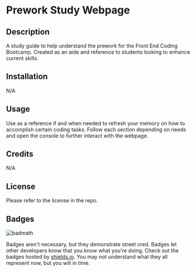 
# Prework Study Webpage

## Description

A study guide to help understand the prework for the Front End Coding Bootcamp. Created as an aide and reference to students looking to enhance current skills. 

## Installation

N/A

## Usage

Use as a reference if and when needed to refresh your memory on how to accomplish certain coding tasks. Follow each section depending on needs and open the console to further interact with the webpage.

## Credits

N/A

## License

Please refer to the license in the repo.

## Badges

![badmath](https://img.shields.io/github/languages/top/nielsenjared/badmath)

Badges aren't necessary, but they demonstrate street cred. Badges let other developers know that you know what you're doing. Check out the badges hosted by [shields.io](https://shields.io/). You may not understand what they all represent now, but you will in time.


